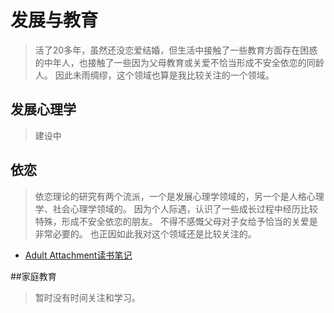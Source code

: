 # 发展与教育

>活了20多年，虽然还没恋爱结婚，但生活中接触了一些教育方面存在困惑的中年人，也接触了一些因为父母教育或关爱不恰当形成不安全依恋的同龄人。
>因此未雨绸缪，这个领域也算是我比较关注的一个领域。

## 发展心理学

>建设中

## 依恋

>依恋理论的研究有两个流派，一个是发展心理学领域的，另一个是人格心理学、社会心理学领域的。
>因为个人际遇，认识了一些成长过程中经历比较特殊，形成不安全依恋的朋友。
>不得不感慨父母对子女给予恰当的关爱是非常必要的。
>也正因如此我对这个领域还是比较关注的。

* [Adult Attachment读书笔记](development/adultatt.md)

##家庭教育

>暂时没有时间关注和学习。